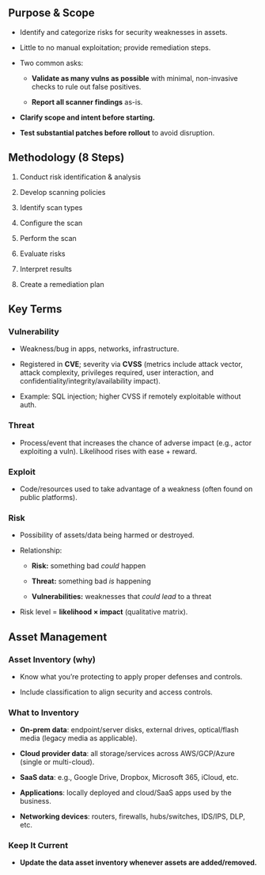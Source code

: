 
## Purpose & Scope

- Identify and categorize risks for security weaknesses in assets.
    
- Little to no manual exploitation; provide remediation steps.
    
- Two common asks:
    
    - **Validate as many vulns as possible** with minimal, non-invasive checks to rule out false positives.
        
    - **Report all scanner findings** as-is.
        
- **Clarify scope and intent before starting.**
    
- **Test substantial patches before rollout** to avoid disruption.
    

## Methodology (8 Steps)

1. Conduct risk identification & analysis
    
2. Develop scanning policies
    
3. Identify scan types
    
4. Configure the scan
    
5. Perform the scan
    
6. Evaluate risks
    
7. Interpret results
    
8. Create a remediation plan
    

## Key Terms

### Vulnerability

- Weakness/bug in apps, networks, infrastructure.
    
- Registered in **CVE**; severity via **CVSS** (metrics include attack vector, attack complexity, privileges required, user interaction, and confidentiality/integrity/availability impact).
    
- Example: SQL injection; higher CVSS if remotely exploitable without auth.
    

### Threat

- Process/event that increases the chance of adverse impact (e.g., actor exploiting a vuln). Likelihood rises with ease + reward.
    

### Exploit

- Code/resources used to take advantage of a weakness (often found on public platforms).
    

### Risk

- Possibility of assets/data being harmed or destroyed.
    
- Relationship:
    
    - **Risk:** something bad _could_ happen
        
    - **Threat:** something bad _is_ happening
        
    - **Vulnerabilities:** weaknesses that _could lead_ to a threat
        
- Risk level = **likelihood × impact** (qualitative matrix).
    

## Asset Management

### Asset Inventory (why)

- Know what you’re protecting to apply proper defenses and controls.
    
- Include classification to align security and access controls.
    

### What to Inventory

- **On-prem data**: endpoint/server disks, external drives, optical/flash media (legacy media as applicable).
    
- **Cloud provider data**: all storage/services across AWS/GCP/Azure (single or multi-cloud).
    
- **SaaS data**: e.g., Google Drive, Dropbox, Microsoft 365, iCloud, etc.
    
- **Applications**: locally deployed and cloud/SaaS apps used by the business.
    
- **Networking devices**: routers, firewalls, hubs/switches, IDS/IPS, DLP, etc.
    

### Keep It Current

- **Update the data asset inventory whenever assets are added/removed.**